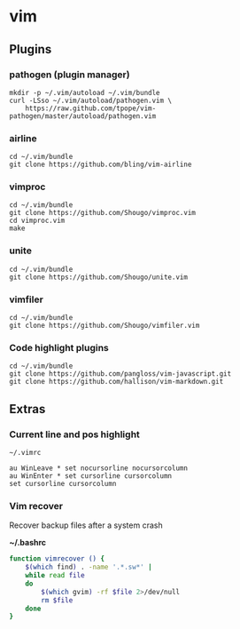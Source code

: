 vim
===

Plugins
-------

### pathogen (plugin manager)

    mkdir -p ~/.vim/autoload ~/.vim/bundle
    curl -LSso ~/.vim/autoload/pathogen.vim \
        https://raw.github.com/tpope/vim-pathogen/master/autoload/pathogen.vim

### airline

    cd ~/.vim/bundle
    git clone https://github.com/bling/vim-airline

### vimproc

    cd ~/.vim/bundle
    git clone https://github.com/Shougo/vimproc.vim
    cd vimproc.vim
    make

### unite

    cd ~/.vim/bundle
    git clone https://github.com/Shougo/unite.vim

### vimfiler

    cd ~/.vim/bundle
    git clone https://github.com/Shougo/vimfiler.vim

### Code highlight plugins

    cd ~/.vim/bundle
    git clone https://github.com/pangloss/vim-javascript.git
    git clone https://github.com/hallison/vim-markdown.git

Extras
------

### Current line and pos highlight

`~/.vimrc`

    au WinLeave * set nocursorline nocursorcolumn
    au WinEnter * set cursorline cursorcolumn
    set cursorline cursorcolumn

### Vim recover

Recover backup files after a system crash

**~/.bashrc**

```bash
function vimrecover () {
    $(which find) . -name '.*.sw*' |
    while read file
    do
        $(which gvim) -rf $file 2>/dev/null
        rm $file
    done
}
```
